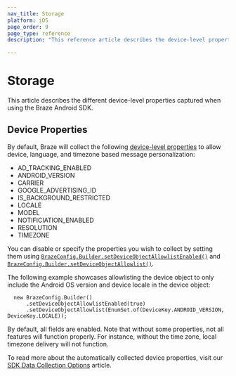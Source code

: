 ```yaml
---
nav_title: Storage
platform: iOS
page_order: 9
page_type: reference
description: "This reference article describes the device-level properties captured by the Braze Android SDK."

---
```


# Storage

This article describes the different device-level properties captured when using the Braze Android SDK.

## Device Properties

By default, Braze will collect the following [device-level properties](https://appboy.github.io/appboy-android-sdk/javadocs/com/appboy/enums/DeviceKey.html) to allow device, language, and timezone based message personalization:

* AD_TRACKING_ENABLED
* ANDROID_VERSION
* CARRIER
* GOOGLE_ADVERTISING_ID
* IS_BACKGROUND_RESTRICTED
* LOCALE
* MODEL
* NOTIFICIATION_ENABLED
* RESOLUTION
* TIMEZONE

You can disable or specify the properties you wish to collect by setting them using [`BrazeConfig.Builder.setDeviceObjectAllowlistEnabled()`](https://appboy.github.io/appboy-android-sdk/javadocs/com/braze/configuration/BrazeConfig.Builder.html#setDeviceObjectAllowlistEnabled-boolean-) and [`BrazeConfig.Builder.setDeviceObjectAllowlist()`](https://appboy.github.io/appboy-android-sdk/javadocs/com/braze/configuration/BrazeConfig.Builder.html#setDeviceObjectAllowlist-java.util.EnumSet-).

The following example showcases allowlisting the device object to only include the Android OS version and device locale in the device object:
```
  new BrazeConfig.Builder()
      .setDeviceObjectAllowlistEnabled(true)
      .setDeviceObjectAllowlist(EnumSet.of(DeviceKey.ANDROID_VERSION, DeviceKey.LOCALE));
```
By default, all fields are enabled. Note that without some properties, not all features will function properly. For instance, without the time zone, local timezone delivery will not function.

To read more about the automatically collected device properties, visit our [SDK Data Collection Options]({{site.baseurl}}/user_guide/data_and_analytics/user_data_collection/sdk_data_collection/) article. 
